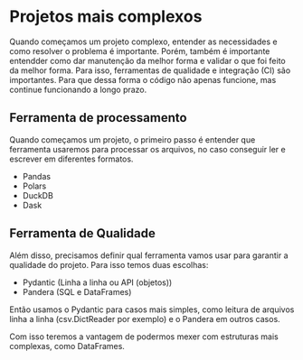 # Projetos mais complexos

Quando começamos um projeto complexo, entender as necessidades e como resolver o problema é importante. Porém, também é importante entendder como dar manutenção da melhor forma e validar o que foi feito da melhor forma. Para isso, ferramentas de qualidade e integração (CI) são importantes. Para que dessa forma o código não apenas funcione, mas continue funcionando a longo prazo.

## Ferramenta de processamento

Quando começamos um projeto, o primeiro passo é entender que ferramenta usaremos para processar os arquivos, no caso conseguir ler e escrever em diferentes formatos.

- Pandas
- Polars
- DuckDB
- Dask

## Ferramenta de Qualidade

Além disso, precisamos definir qual ferramenta vamos usar para garantir a qualidade do projeto. Para isso temos duas escolhas:

- Pydantic (Linha a linha ou API (objetos))
- Pandera (SQL e DataFrames)

Então usamos o Pydantic para casos mais simples, como leitura de arquivos linha a linha (csv.DictReader por exemplo) e o Pandera em outros casos.

Com isso teremos a vantagem de podermos mexer com estruturas mais complexas, como DataFrames.
